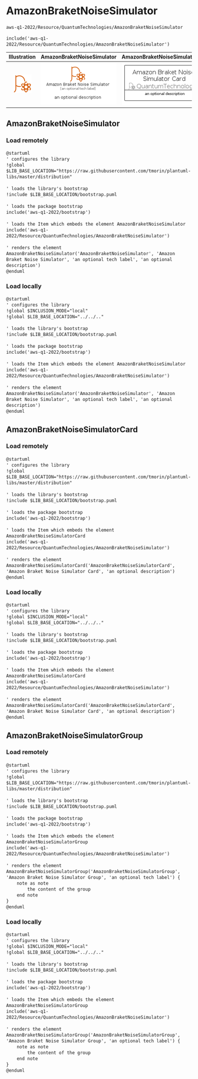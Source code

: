 # AmazonBraketNoiseSimulator


```text
aws-q1-2022/Resource/QuantumTechnologies/AmazonBraketNoiseSimulator
```

```text
include('aws-q1-2022/Resource/QuantumTechnologies/AmazonBraketNoiseSimulator')
```



| Illustration | AmazonBraketNoiseSimulator | AmazonBraketNoiseSimulatorCard | AmazonBraketNoiseSimulatorGroup |
| :---: | :---: | :---: | :---: |
| ![illustration for Illustration](../../../aws-q1-2022/Resource/QuantumTechnologies/AmazonBraketNoiseSimulator.png) | ![illustration for AmazonBraketNoiseSimulator](../../../aws-q1-2022/Resource/QuantumTechnologies/AmazonBraketNoiseSimulator.Local.png) | ![illustration for AmazonBraketNoiseSimulatorCard](../../../aws-q1-2022/Resource/QuantumTechnologies/AmazonBraketNoiseSimulatorCard.Local.png) | ![illustration for AmazonBraketNoiseSimulatorGroup](../../../aws-q1-2022/Resource/QuantumTechnologies/AmazonBraketNoiseSimulatorGroup.Local.png) |




## AmazonBraketNoiseSimulator

### Load remotely
```plantuml
@startuml
' configures the library
!global $LIB_BASE_LOCATION="https://raw.githubusercontent.com/tmorin/plantuml-libs/master/distribution"

' loads the library's bootstrap
!include $LIB_BASE_LOCATION/bootstrap.puml

' loads the package bootstrap
include('aws-q1-2022/bootstrap')

' loads the Item which embeds the element AmazonBraketNoiseSimulator
include('aws-q1-2022/Resource/QuantumTechnologies/AmazonBraketNoiseSimulator')

' renders the element
AmazonBraketNoiseSimulator('AmazonBraketNoiseSimulator', 'Amazon Braket Noise Simulator', 'an optional tech label', 'an optional description')
@enduml
```

### Load locally
```plantuml
@startuml
' configures the library
!global $INCLUSION_MODE="local"
!global $LIB_BASE_LOCATION="../../.."

' loads the library's bootstrap
!include $LIB_BASE_LOCATION/bootstrap.puml

' loads the package bootstrap
include('aws-q1-2022/bootstrap')

' loads the Item which embeds the element AmazonBraketNoiseSimulator
include('aws-q1-2022/Resource/QuantumTechnologies/AmazonBraketNoiseSimulator')

' renders the element
AmazonBraketNoiseSimulator('AmazonBraketNoiseSimulator', 'Amazon Braket Noise Simulator', 'an optional tech label', 'an optional description')
@enduml
```

## AmazonBraketNoiseSimulatorCard

### Load remotely
```plantuml
@startuml
' configures the library
!global $LIB_BASE_LOCATION="https://raw.githubusercontent.com/tmorin/plantuml-libs/master/distribution"

' loads the library's bootstrap
!include $LIB_BASE_LOCATION/bootstrap.puml

' loads the package bootstrap
include('aws-q1-2022/bootstrap')

' loads the Item which embeds the element AmazonBraketNoiseSimulatorCard
include('aws-q1-2022/Resource/QuantumTechnologies/AmazonBraketNoiseSimulator')

' renders the element
AmazonBraketNoiseSimulatorCard('AmazonBraketNoiseSimulatorCard', 'Amazon Braket Noise Simulator Card', 'an optional description')
@enduml
```

### Load locally
```plantuml
@startuml
' configures the library
!global $INCLUSION_MODE="local"
!global $LIB_BASE_LOCATION="../../.."

' loads the library's bootstrap
!include $LIB_BASE_LOCATION/bootstrap.puml

' loads the package bootstrap
include('aws-q1-2022/bootstrap')

' loads the Item which embeds the element AmazonBraketNoiseSimulatorCard
include('aws-q1-2022/Resource/QuantumTechnologies/AmazonBraketNoiseSimulator')

' renders the element
AmazonBraketNoiseSimulatorCard('AmazonBraketNoiseSimulatorCard', 'Amazon Braket Noise Simulator Card', 'an optional description')
@enduml
```

## AmazonBraketNoiseSimulatorGroup

### Load remotely
```plantuml
@startuml
' configures the library
!global $LIB_BASE_LOCATION="https://raw.githubusercontent.com/tmorin/plantuml-libs/master/distribution"

' loads the library's bootstrap
!include $LIB_BASE_LOCATION/bootstrap.puml

' loads the package bootstrap
include('aws-q1-2022/bootstrap')

' loads the Item which embeds the element AmazonBraketNoiseSimulatorGroup
include('aws-q1-2022/Resource/QuantumTechnologies/AmazonBraketNoiseSimulator')

' renders the element
AmazonBraketNoiseSimulatorGroup('AmazonBraketNoiseSimulatorGroup', 'Amazon Braket Noise Simulator Group', 'an optional tech label') {
    note as note
        the content of the group
    end note
}
@enduml
```

### Load locally
```plantuml
@startuml
' configures the library
!global $INCLUSION_MODE="local"
!global $LIB_BASE_LOCATION="../../.."

' loads the library's bootstrap
!include $LIB_BASE_LOCATION/bootstrap.puml

' loads the package bootstrap
include('aws-q1-2022/bootstrap')

' loads the Item which embeds the element AmazonBraketNoiseSimulatorGroup
include('aws-q1-2022/Resource/QuantumTechnologies/AmazonBraketNoiseSimulator')

' renders the element
AmazonBraketNoiseSimulatorGroup('AmazonBraketNoiseSimulatorGroup', 'Amazon Braket Noise Simulator Group', 'an optional tech label') {
    note as note
        the content of the group
    end note
}
@enduml
```

